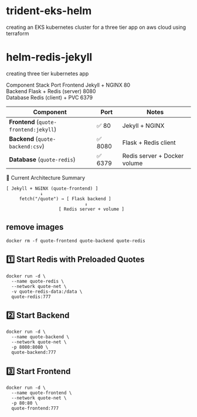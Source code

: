 # trident-eks-helm
creating an EKS kubernetes cluster for a three tier app on aws cloud using terraform


# helm-redis-jekyll
creating three tier kubernetes app 

Component	Stack	                Port
Frontend	Jekyll + NGINX	        80  
Backend	    Flask + Redis (server)	8080  
Database	Redis (client) + PVC    6379  

| Component                              | Port      | Notes                        |
| -------------------------------------- | --------- | ---------------------------- |
| **Frontend** (`quote-frontend:jekyll`) | ✅ 80     | Jekyll + NGINX               |
| **Backend** (`quote-backend:csv`)      | ✅ 8080   | Flask + Redis client         |
| **Database** (`quote-redis`)           | ✅ 6379   | Redis server + Docker volume |


🚦 Current Architecture Summary
```
[ Jekyll + NGINX (quote-frontend) ]
             ↓
     fetch("/quote") → [ Flask backend ]
                              ↓
                    [ Redis server + volume ]
```

## remove images
```
docker rm -f quote-frontend quote-backend quote-redis
```

## 1️⃣ Start Redis with Preloaded Quotes
```
docker run -d \
  --name quote-redis \
  --network quote-net \
  -v quote-redis-data:/data \
  quote-redis:777
```

## 2️⃣ Start Backend
```
docker run -d \
  --name quote-backend \
  --network quote-net \
  -p 8080:8080 \
  quote-backend:777
```

## 3️⃣ Start Frontend
```
docker run -d \
  --name quote-frontend \
  --network quote-net \
  -p 80:80 \
  quote-frontend:777
```
